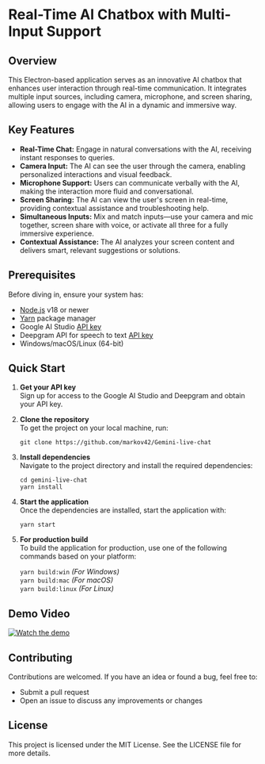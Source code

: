 # Real-Time AI Chatbox with Multi-Input Support

## Overview
This Electron-based application serves as an innovative AI chatbox that enhances user interaction through real-time communication. It integrates multiple input sources, including camera, microphone, and screen sharing, allowing users to engage with the AI in a dynamic and immersive way.

## Key Features
- **Real-Time Chat:** Engage in natural conversations with the AI, receiving instant responses to queries.
- **Camera Input:** The AI can see the user through the camera, enabling personalized interactions and visual feedback.
- **Microphone Support:** Users can communicate verbally with the AI, making the interaction more fluid and conversational.
- **Screen Sharing:** The AI can view the user's screen in real-time, providing contextual assistance and troubleshooting help.
- **Simultaneous Inputs:** Mix and match inputs—use your camera and mic together, screen share with voice, or activate all three for a fully immersive experience.  
- **Contextual Assistance:** The AI analyzes your screen content and delivers smart, relevant suggestions or solutions.  

## Prerequisites  
Before diving in, ensure your system has:  
- [Node.js](https://nodejs.org/) v18 or newer  
- [Yarn](https://yarnpkg.com/) package manager  
- Google AI Studio [API key](https://ai.google.dev/)
- Deepgram API for speech to text [API key](https://deepgram.com/product/speech-to-text)
- Windows/macOS/Linux (64-bit)  

## Quick Start

1. **Get your API key**  
   Sign up for access to the Google AI Studio and Deepgram and obtain your API key.

2. **Clone the repository**  
   To get the project on your local machine, run:

   `git clone https://github.com/markov42/Gemini-live-chat`

3. **Install dependencies**  
   Navigate to the project directory and install the required dependencies:

   `cd gemini-live-chat`   
   `yarn install`

4. **Start the application**  
   Once the dependencies are installed, start the application with:

   `yarn start`

5. **For production build**  
   To build the application for production, use one of the following commands based on your platform:

   `yarn build:win`  *(For Windows)*  
   `yarn build:mac`  *(For macOS)*  
   `yarn build:linux`  *(For Linux)*

## Demo Video
[![Watch the demo](https://img.youtube.com/vi/BWN4G3ipz5Q/0.jpg)](https://www.youtube.com/watch?v=BWN4G3ipz5Q)

## Contributing
Contributions are welcomed. If you have an idea or found a bug, feel free to:
- Submit a pull request
- Open an issue to discuss any improvements or changes

## License
This project is licensed under the MIT License. See the LICENSE file for more details.

